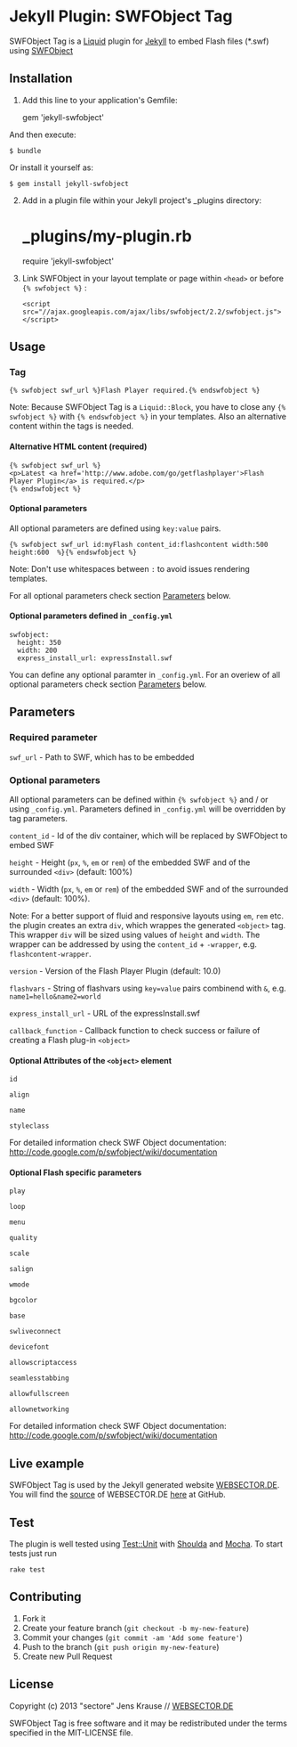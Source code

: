 # Jekyll Plugin: SWFObject Tag

SWFObject Tag is a [Liquid](http://www.liquidmarkup.org/) plugin for [Jekyll](http://jekyllrb.com/) to embed Flash files (*.swf) using [SWFObject](http://code.google.com/p/swfobject/)

## Installation

1) Add this line to your application's Gemfile:

    gem 'jekyll-swfobject'

And then execute:

    $ bundle

Or install it yourself as:

    $ gem install jekyll-swfobject

2) Add in a plugin file within your Jekyll project's _plugins directory:

    # _plugins/my-plugin.rb
    require 'jekyll-swfobject'

3) Link SWFObject in your layout template or page within `<head>` or before `{% swfobject %}` :

    `<script src="//ajax.googleapis.com/ajax/libs/swfobject/2.2/swfobject.js"></script>`


## Usage

### Tag
    {% swfobject swf_url %}Flash Player required.{% endswfobject %}
Note: Because SWFObject Tag is a `Liquid::Block`, you have to close any `{% swfobject %}` with `{% endswfobject %}` in your templates.
Also an alternative content within the tags is needed.

#### Alternative HTML content (required)

    {% swfobject swf_url %}
    <p>Latest <a href='http://www.adobe.com/go/getflashplayer'>Flash Player Plugin</a> is required.</p>
    {% endswfobject %}


#### Optional parameters

All optional parameters are defined using `key:value` pairs.

    {% swfobject swf_url id:myFlash content_id:flashcontent width:500 height:600  %}{% endswfobject %}

Note: Don't use whitespaces between `:` to avoid issues rendering templates.

For all optional parameters check section [Parameters](#parameters) below.



#### Optional parameters defined in `_config.yml`

    swfobject:
      height: 350
      width: 200
      express_install_url: expressInstall.swf

You can define any optional paramter in `_config.yml`. For an overiew of all optional parameters check section [Parameters](#parameters) below.


## Parameters

### Required parameter

`swf_url` - Path to SWF, which has to be embedded

### Optional parameters

All optional parameters can be defined within `{% swfobject %}` and / or using `_config.yml`.
Parameters defined in `_config.yml` will be overridden by tag parameters.

`content_id` - Id of the div container, which will be replaced by SWFObject to embed SWF

`height` - Height (`px`, `%`, `em` or `rem`) of the embedded SWF and of the surrounded `<div>` (default: 100%)

`width` - Width (`px`, `%`, `em` or `rem`) of the embedded SWF and of the surrounded `<div>`  (default: 100%).

Note: For a better support of fluid and responsive layouts using `em`, `rem` etc. the plugin creates an extra `div`,
which wrappes the generated `<object>` tag. This wrapper `div` will be sized using values of `height` and `width`.
The wrapper can be addressed by using the `content_id` + `-wrapper`, e.g. `flashcontent-wrapper`.

`version` - Version of the Flash Player Plugin (default: 10.0)

`flashvars` - String of flashvars using `key=value` pairs combinend with `&`, e.g. `name1=hello&name2=world`

`express_install_url` - URL of the expressInstall.swf

`callback_function` - Callback function to check success or failure of creating a Flash plug-in `<object>`


#### Optional Attributes of the `<object>` element

`id`

`align`

`name`

`styleclass`

For detailed information check SWF Object documentation: http://code.google.com/p/swfobject/wiki/documentation

#### Optional Flash specific parameters

`play`

`loop`

`menu`

`quality`

`scale`

`salign`

`wmode`

`bgcolor`

`base`

`swliveconnect`

`devicefont`

`allowscriptaccess`

`seamlesstabbing`

`allowfullscreen`

`allownetworking`

For detailed information check SWF Object documentation: http://code.google.com/p/swfobject/wiki/documentation

## Live example

SWFObject Tag is used by the Jekyll generated website [WEBSECTOR.DE](http://websector.de). You will find the [source](https://github.com/sectore/websector.de) of WEBSECTOR.DE [here](https://github.com/sectore/websector.de) at GitHub.

## Test

The plugin is well tested using [Test::Unit](http://www.ruby-doc.org/core/classes/Test/Unit.html) with [Shoulda](https://github.com/thoughtbot/shoulda) and [Mocha](http://gofreerange.com/mocha/). To start tests just run

    rake test



## Contributing

1. Fork it
2. Create your feature branch (`git checkout -b my-new-feature`)
3. Commit your changes (`git commit -am 'Add some feature'`)
4. Push to the branch (`git push origin my-new-feature`)
5. Create new Pull Request

## License

Copyright (c) 2013 "sectore" Jens Krause // [WEBSECTOR.DE](http://websector.de)

SWFObject Tag is free software and it may be redistributed under the terms specified in the MIT-LICENSE file.